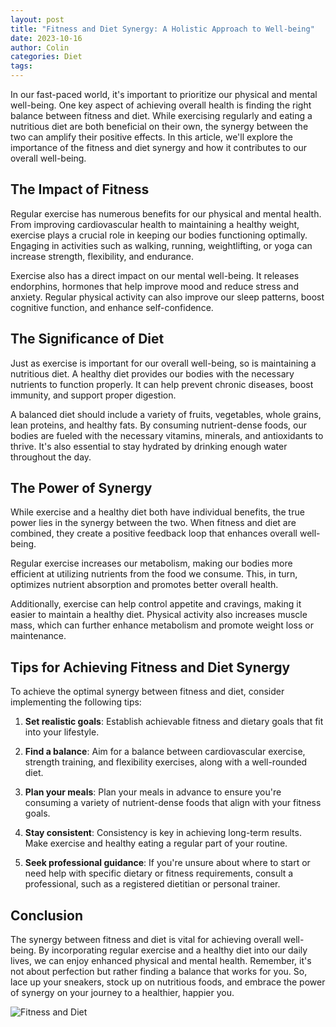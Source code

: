 ```yaml
---
layout: post
title: "Fitness and Diet Synergy: A Holistic Approach to Well-being"
date: 2023-10-16
author: Colin
categories: Diet
tags: 
---
```


In our fast-paced world, it's important to prioritize our physical and mental well-being. One key aspect of achieving overall health is finding the right balance between fitness and diet. While exercising regularly and eating a nutritious diet are both beneficial on their own, the synergy between the two can amplify their positive effects. In this article, we'll explore the importance of the fitness and diet synergy and how it contributes to our overall well-being.

## The Impact of Fitness

Regular exercise has numerous benefits for our physical and mental health. From improving cardiovascular health to maintaining a healthy weight, exercise plays a crucial role in keeping our bodies functioning optimally. Engaging in activities such as walking, running, weightlifting, or yoga can increase strength, flexibility, and endurance.

Exercise also has a direct impact on our mental well-being. It releases endorphins, hormones that help improve mood and reduce stress and anxiety. Regular physical activity can also improve our sleep patterns, boost cognitive function, and enhance self-confidence.

## The Significance of Diet

Just as exercise is important for our overall well-being, so is maintaining a nutritious diet. A healthy diet provides our bodies with the necessary nutrients to function properly. It can help prevent chronic diseases, boost immunity, and support proper digestion.

A balanced diet should include a variety of fruits, vegetables, whole grains, lean proteins, and healthy fats. By consuming nutrient-dense foods, our bodies are fueled with the necessary vitamins, minerals, and antioxidants to thrive. It's also essential to stay hydrated by drinking enough water throughout the day.

## The Power of Synergy

While exercise and a healthy diet both have individual benefits, the true power lies in the synergy between the two. When fitness and diet are combined, they create a positive feedback loop that enhances overall well-being.

Regular exercise increases our metabolism, making our bodies more efficient at utilizing nutrients from the food we consume. This, in turn, optimizes nutrient absorption and promotes better overall health.

Additionally, exercise can help control appetite and cravings, making it easier to maintain a healthy diet. Physical activity also increases muscle mass, which can further enhance metabolism and promote weight loss or maintenance.

## Tips for Achieving Fitness and Diet Synergy

To achieve the optimal synergy between fitness and diet, consider implementing the following tips:

1. **Set realistic goals**: Establish achievable fitness and dietary goals that fit into your lifestyle.

2. **Find a balance**: Aim for a balance between cardiovascular exercise, strength training, and flexibility exercises, along with a well-rounded diet.

3. **Plan your meals**: Plan your meals in advance to ensure you're consuming a variety of nutrient-dense foods that align with your fitness goals.

4. **Stay consistent**: Consistency is key in achieving long-term results. Make exercise and healthy eating a regular part of your routine.

5. **Seek professional guidance**: If you're unsure about where to start or need help with specific dietary or fitness requirements, consult a professional, such as a registered dietitian or personal trainer.

## Conclusion

The synergy between fitness and diet is vital for achieving overall well-being. By incorporating regular exercise and a healthy diet into our daily lives, we can enjoy enhanced physical and mental health. Remember, it's not about perfection but rather finding a balance that works for you. So, lace up your sneakers, stock up on nutritious foods, and embrace the power of synergy on your journey to a healthier, happier you.

![Fitness and Diet](https://source.unsplash.com/1600x900/?fitness,diet)